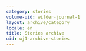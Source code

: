```yaml
---
category: stories
volume-uid: wilder-journal-1
layout: archive/category
locale: en
title: Stories archive
uid: wj1-archive-stories
---
```



